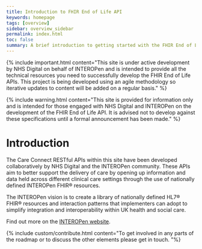 ```yaml
---
title: Introduction to FHIR End of Life API
keywords: homepage
tags: [overview]
sidebar: overview_sidebar
permalink: index.html
toc: false
summary: A brief introduction to getting started with the FHIR End of Life API.
---
```


{% include important.html content="This site is under active development by NHS Digital on behalf of INTEROPen and is intended to provide all the technical resources you need to successfully develop the FHIR End of Life APIs. This project is being developed using an agile methodology so iterative updates to content will be added on a regular basis." %}

{% include warning.html content="This site is provided for information only and is intended for those engaged with NHS Digital and INTEROPen on the development of the FHIR End of Life API. It is advised not to develop against these specifications until a formal announcement has been made." %}

# Introduction #

The Care Connect RESTful APIs within this site have been developed collaboratively by NHS Digital and the INTEROPen community. These APIs aim to  better support the delivery of care by opening up information and data held across different clinical care settings through the use of nationally defined INTEROPen FHIR® resources.

The INTEROPen vision is to create a library of nationally defined HL7® FHIR® resources and interaction patterns that implementers can adopt to simplify integration and interoperability within UK health and social care.

Find out more on the [INTEROPen website](http://interopen.org/).

{% include custom/contribute.html content="To get involved in any parts of the roadmap or to discuss the other elements please get in touch. "%}